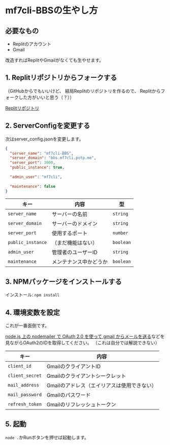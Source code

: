 # mf7cli-BBSの生やし方
## 必要なもの
- Replitのアカウント
- Gmail

改造すればReplitやGmailがなくても生やせます。
## 1. Replitリポジトリからフォークする
（GitHubからでもいいけど、
結局Replitのリポジトリを作るので、
Replitからフォークした方がいいと思う（？））

[Replitリポジトリ](https://replit.com/@mf7cli/mf7cli-bbs)

## 2. ServerConfigを変更する
次はserver_config.jsonを変更します。
```json
{
  "server_name": "mf7cli-BBS",
  "server_domain": "bbs.mf7cli.potp.me",
  "server_port": 3000,
  "public_instance": true,
  
  "admin_user": "mf7cli",
  
  "maintenance": false
}
```
|キー              |内容                                             |型        |
|-----------------|-------------------------------------------------|---------|
|`server_name`    |サーバーの名前                                      |`string` |
|`server_domain`  |サーバーのドメイン                                  |`string` |
|`server_port`    |使用するポート                                      |`number` |
|`public_instance`|（まだ機能はない）                                  |`boolean`|
|`admin_user`     |管理者のユーザーID                                  |`string` |
|`maintenance`    |メンテナンス中かどうか                               |`boolean`|

## 3. NPMパッケージをインストールする
インストール: `npm install`

## 4. 環境変数を設定
これが一番面倒です。

[node.js 上の nodemailer で OAuth 2.0 を使って gmail からメールを送る](https://gist.github.com/neguse11/bc09d86e7acbd6442cd4)などを見ながらOAuth2のIDを取得してください。
（これは自分では解説できない）

|キー            |内容                                 |
|---------------|-------------------------------------|
|`client_id`    |GmailのクライアントID                  |
|`client_secret`|Gmailのクライアントシークレット          |
|`mail_address` |Gmailのアドレス（エイリアスは使用できない）|
|`mail_password`|Gmailのパスワード                      |
|`refresh_token`|Gmailのリフレッシュトークン              |

## 5. 起動
`node .`かRunボタンを押せば起動します。